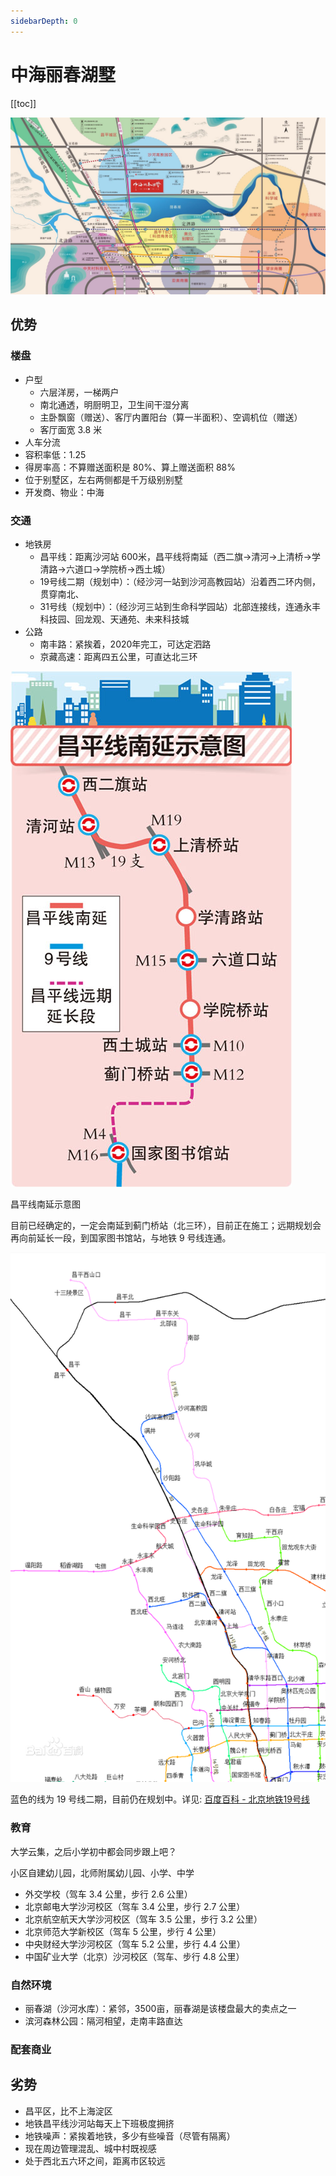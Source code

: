 ```yaml
---
sidebarDepth: 0
---
```


# 中海丽春湖墅

[[toc]]

![](./zhonghailichunhushu.jpg)

## 优势

### 楼盘

- 户型
  - 六层洋房，一梯两户
  - 南北通透，明厨明卫，卫生间干湿分离
  - 主卧飘窗（赠送）、客厅内置阳台（算一半面积）、空调机位（赠送）
  - 客厅面宽 3.8 米
- 人车分流
- 容积率低：1.25
- 得房率高：不算赠送面积是 80%、算上赠送面积 88%
- 位于别墅区，左右两侧都是千万级别别墅
- 开发商、物业：中海

### 交通

- 地铁房
  - 昌平线：距离沙河站 600米，昌平线将南延（西二旗->清河->上清桥->学清路->六道口->学院桥->西土城）
  - 19号线二期（规划中）：（经沙河一站到沙河高教园站）沿着西二环内侧，贯穿南北、
  - 31号线（规划中）：（经沙河三站到生命科学园站）北部连接线，连通永丰科技园、回龙观、天通苑、未来科技城
- 公路
  - 南丰路：紧挨着，2020年完工，可达定泗路
  - 京藏高速：距离四五公里，可直达北三环

![昌平线南延](../ditie/changpingxiannanyan.jpg)

昌平线南延示意图

目前已经确定的，一定会南延到蓟门桥站（北三环），目前正在施工；远期规划会再向前延长一段，到国家图书馆站，与地铁 9 号线连通。

![19号线](./19haoxian.png)

蓝色的线为 19 号线二期，目前仍在规划中。详见: [百度百科 - 北京地铁19号线](https://baike.baidu.com/item/%E5%8C%97%E4%BA%AC%E5%9C%B0%E9%93%8119%E5%8F%B7%E7%BA%BF)

### 教育

大学云集，之后小学初中都会同步跟上吧？

小区自建幼儿园，北师附属幼儿园、小学、中学

- 外交学校（驾车 3.4 公里，步行 2.6 公里）
- 北京邮电大学沙河校区（驾车 3.4 公里，步行 2.7 公里）
- 北京航空航天大学沙河校区（驾车 3.5 公里，步行 3.2 公里）
- 北京师范大学新校区（驾车 5 公里，步行 4 公里）
- 中央财经大学沙河校区（驾车 5.2 公里，步行 4.4 公里）
- 中国矿业大学（北京）沙河校区（驾车、步行 4.8 公里）

### 自然环境

- 丽春湖（沙河水库）：紧邻，3500亩，丽春湖是该楼盘最大的卖点之一
- 滨河森林公园：隔河相望，走南丰路直达

### 配套商业

## 劣势

- 昌平区，比不上海淀区
- 地铁昌平线沙河站每天上下班极度拥挤
- 地铁噪声：紧挨着地铁，多少有些噪音（尽管有隔离）
- 现在周边管理混乱、城中村既视感
- 处于西北五六环之间，距离市区较远
